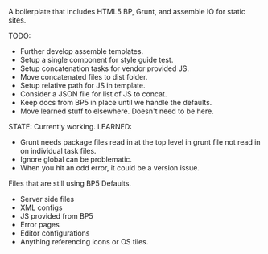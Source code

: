 A boilerplate that includes HTML5 BP, Grunt, and assemble IO for static sites.

TODO:
* Further develop assemble templates.
* Setup a single component for style guide test.
* Setup concatenation tasks for vendor provided JS.
* Move concatenated files to dist folder.
* Setup relative path for JS in template.
* Consider a JSON file for list of JS to concat.
* Keep docs from BP5 in place until we handle the defaults.
* Move learned stuff to elsewhere. Doesn't need to be here.

STATE: Currently working.
LEARNED:
* Grunt needs package files read in at the top level in grunt file not read in on individual task files.
* Ignore global can be problematic.
* When you hit an odd error, it could be a version issue.

Files that are still using BP5 Defaults.
* Server side files
* XML configs
* JS provided from BP5
* Error pages
* Editor configurations
* Anything referencing icons or OS tiles.
